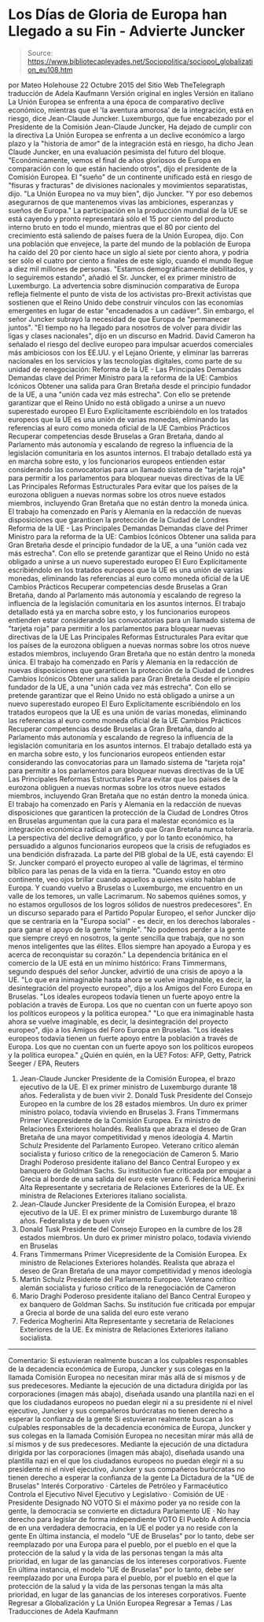 # Los Días de Gloria de Europa han Llegado a su Fin - Advierte Juncker

> Source: https://www.bibliotecapleyades.net/Sociopolitica/sociopol_globalization_eu108.htm

por Mateo Holehouse 22 Octubre 2015
del Sitio Web TheTelegraph
traducción de Adela Kaufmann Versión original en ingles
Versión en italiano
La Unión Europea
se enfrenta a una época de comparativo declive económico,
mientras que el 'la aventura amorosa' de la integración, está en riesgo,
dice Jean-Claude Juncker.
Luxemburgo, que fue encabezado por el
Presidente de la Comisión Jean-Claude Juncker,
Ha dejado de cumplir con la directiva
La Unión Europea se enfrenta a un declive económico a largo plazo y la "historia de amor" de la integración está en riesgo, ha dicho Jean Claude Juncker, en una evaluación pesimista del futuro del bloque.
"Económicamente, vemos el final de años gloriosos de Europa en comparación con lo que están haciendo otros", dijo el presidente de la Comisión Europea.
El "sueño" de un continente unificado está en riesgo de "fisuras y fracturas" de divisiones nacionales y movimientos separatistas, dijo.
"La Unión Europea no va muy bien", dijo Juncker. "Y por eso debemos asegurarnos de que mantenemos vivas las ambiciones, esperanzas y sueños de Europa."
La participación en la producción mundial de la UE se está cayendo y pronto representará sólo el 15 por ciento del producto interno bruto en todo el mundo, mientras que el 80 por ciento del crecimiento está saliendo de países fuera de la Unión Europea, dijo.
Con una población que envejece, la parte del mundo de la población de Europa ha caído del 20 por ciento hace un siglo al siete por ciento ahora, y podría ser sólo el cuatro por ciento a finales de este siglo, cuando el mundo llegue a diez mil millones de personas.
"Estamos demográficamente debilitados, y lo seguiremos estando", añadió el Sr. Juncker, el ex primer ministro de Luxemburgo.
La advertencia sobre disminución comparativa de Europa refleja fielmente el punto de vista de los activistas pro-Brexit activistas que sostienen que el Reino Unido debe construir vínculos con las economías emergentes en lugar de estar "encadenados a un cadáver".
Sin embargo, el señor Juncker subrayó la necesidad de que Europa de "permanecer juntos".
"El tiempo no ha llegado para nosotros de volver para dividir las ligas y clases nacionales", dijo en un discurso en Madrid.
David Cameron ha señalado el riesgo del declive europeo para impulsar acuerdos comerciales más ambiciosos con los EE.UU. y el Lejano Oriente, y eliminar las barreras nacionales en los servicios y las tecnologías digitales, como parte de su unidad de renegociación:
Reforma de la UE - Las Principales Demandas Demandas clave del Primer Ministro para la reforma de la UE: Cambios Icónicos Obtener una salida para Gran Bretaña desde el principio fundador de la UE, a una "unión cada vez más estrecha". Con ello se pretende garantizar que el Reino Unido no está obligado a unirse a un nuevo superestado europeo El Euro Explícitamente escribiéndolo en los tratados europeos que la UE es una unión de varias monedas, eliminando las referencias al euro como moneda oficial de la UE Cambios Prácticos Recuperar competencias desde Bruselas a Gran Bretaña, dando al Parlamento más autonomía y escalando de regreso la influencia de la legislación comunitaria en los asuntos internos. El trabajo detallado está ya en marcha sobre esto, y los funcionarios europeos entienden estar considerando las convocatorias para un llamado sistema de "tarjeta roja" para permitir a los parlamentos para bloquear nuevas directivas de la UE Las Principales Reformas Estructurales Para evitar que los países de la eurozona obliguen a nuevas normas sobre los otros nueve estados miembros, incluyendo Gran Bretaña que no están dentro la moneda única. El trabajo ha comenzado en París y Alemania en la redacción de nuevas disposiciones que garanticen la protección de la Ciudad de Londres
Reforma de la UE - Las Principales Demandas
Demandas clave del Primer Ministro para la reforma de la UE:
Cambios Icónicos Obtener una salida para Gran Bretaña desde el principio fundador de la UE, a una "unión cada vez más estrecha". Con ello se pretende garantizar que el Reino Unido no está obligado a unirse a un nuevo superestado europeo El Euro Explícitamente escribiéndolo en los tratados europeos que la UE es una unión de varias monedas, eliminando las referencias al euro como moneda oficial de la UE Cambios Prácticos Recuperar competencias desde Bruselas a Gran Bretaña, dando al Parlamento más autonomía y escalando de regreso la influencia de la legislación comunitaria en los asuntos internos. El trabajo detallado está ya en marcha sobre esto, y los funcionarios europeos entienden estar considerando las convocatorias para un llamado sistema de "tarjeta roja" para permitir a los parlamentos para bloquear nuevas directivas de la UE Las Principales Reformas Estructurales Para evitar que los países de la eurozona obliguen a nuevas normas sobre los otros nueve estados miembros, incluyendo Gran Bretaña que no están dentro la moneda única. El trabajo ha comenzado en París y Alemania en la redacción de nuevas disposiciones que garanticen la protección de la Ciudad de Londres
Cambios Icónicos Obtener una salida para Gran Bretaña desde el principio fundador de la UE, a una "unión cada vez más estrecha". Con ello se pretende garantizar que el Reino Unido no está obligado a unirse a un nuevo superestado europeo
El Euro Explícitamente escribiéndolo en los tratados europeos que la UE es una unión de varias monedas, eliminando las referencias al euro como moneda oficial de la UE
Cambios Prácticos Recuperar competencias desde Bruselas a Gran Bretaña, dando al Parlamento más autonomía y escalando de regreso la influencia de la legislación comunitaria en los asuntos internos. El trabajo detallado está ya en marcha sobre esto, y los funcionarios europeos entienden estar considerando las convocatorias para un llamado sistema de "tarjeta roja" para permitir a los parlamentos para bloquear nuevas directivas de la UE
Las Principales Reformas Estructurales Para evitar que los países de la eurozona obliguen a nuevas normas sobre los otros nueve estados miembros, incluyendo Gran Bretaña que no están dentro la moneda única. El trabajo ha comenzado en París y Alemania en la redacción de nuevas disposiciones que garanticen la protección de la Ciudad de Londres
Otros en Bruselas argumentan que la cura para el malestar económico es la integración económica radical a un grado que Gran Bretaña nunca toleraría.
La perspectiva del declive demográfico, y por lo tanto económico, ha persuadido a algunos funcionarios europeos que la crisis de refugiados es una bendición disfrazada.
La parte del PIB global de la UE, está cayendo:
El Sr. Juncker comparó el proyecto europeo al valle de lágrimas, el término bíblico para las penas de la vida en la tierra.
"Cuando estoy en otro continente, veo ojos brillar cuando aquellos a quienes visito hablan de Europa. Y cuando vuelvo a Bruselas o Luxemburgo, me encuentro en un valle de los temores, un valle Lacrimarum. No sabemos quiénes somos, y no estamos orgullosos de los logros sólidos de nuestros predecesores".
En un discurso separado para el Partido Popular Europeo, el señor Juncker dijo que se centraría en la "Europa social" - es decir, en los derechos laborales - para ganar el apoyo de la gente "simple".
"No podemos perder a la gente que siempre creyó en nosotros, la gente sencilla que trabaja, que no son menos inteligentes que las élites. Ellos siempre han apoyado a Europa y es acerca de reconquistar su corazón."
La dependencia británica en el comercio de la UE está en un mínimo histórico:
Frans Timmermans, segundo después del señor Juncker, advirtió de una crisis de apoyo a la UE.
"Lo que era inimaginable hasta ahora se vuelve imaginable, es decir, la desintegración del proyecto europeo", dijo a los Amigos del Foro Europa en Bruselas. "Los ideales europeos todavía tienen un fuerte apoyo entre la población a través de Europa. Los que no cuentan con un fuerte apoyo son los políticos europeos y la política europea."
"Lo que era inimaginable hasta ahora se vuelve imaginable, es decir, la desintegración del proyecto europeo", dijo a los Amigos del Foro Europa en Bruselas.
"Los ideales europeos todavía tienen un fuerte apoyo entre la población a través de Europa. Los que no cuentan con un fuerte apoyo son los políticos europeos y la política europea."
¿Quién en quién, en la UE?
Fotos: AFP, Getty, Patrick Seeger / EPA, Reuters
1. Jean-Claude Juncker Presidente de la Comisión Europea, el brazo ejecutivo de la UE. El ex primer ministro de Luxemburgo durante 18 años. Federalista y de buen vivir 2. Donald Tusk Presidente del Consejo Europeo en la cumbre de los 28 estados miembros. Un duro ex primer ministro polaco, todavía viviendo en Bruselas 3. Frans Timmermans Primer Vicepresidente de la Comisión Europea. Ex ministro de Relaciones Exteriores holandés. Realista que abraza el deseo de Gran Bretaña de una mayor competitividad y menos ideología 4. Martin Schulz Presidente del Parlamento Europeo. Veterano crítico alemán socialista y furioso crítico de la renegociación de Cameron 5. Mario Draghi Poderoso presidente italiano del Banco Central Europeo y ex banquero de Goldman Sachs. Su institución fue criticada por empujar a Grecia al borde de una salida del euro este verano 6. Federica Mogherini Alta Representante y secretaria de Relaciones Exteriores de la UE. Ex ministra de Relaciones Exteriores italiano socialista.
1. Jean-Claude Juncker Presidente de la Comisión Europea, el brazo ejecutivo de la UE. El ex primer ministro de Luxemburgo durante 18 años. Federalista y de buen vivir
2. Donald Tusk Presidente del Consejo Europeo en la cumbre de los 28 estados miembros. Un duro ex primer ministro polaco, todavía viviendo en Bruselas
3. Frans Timmermans Primer Vicepresidente de la Comisión Europea. Ex ministro de Relaciones Exteriores holandés. Realista que abraza el deseo de Gran Bretaña de una mayor competitividad y menos ideología
4. Martin Schulz Presidente del Parlamento Europeo. Veterano crítico alemán socialista y furioso crítico de la renegociación de Cameron
5. Mario Draghi Poderoso presidente italiano del Banco Central Europeo y ex banquero de Goldman Sachs. Su institución fue criticada por empujar a Grecia al borde de una salida del euro este verano
6. Federica Mogherini Alta Representante y secretaria de Relaciones Exteriores de la UE. Ex ministra de Relaciones Exteriores italiano socialista.
***
Comentario:
Si estuvieran realmente buscan a los culpables responsables de la decadencia económica de Europa, Juncker y sus colegas en la llamada Comisión Europea no necesitan mirar más allá de sí mismos y de sus predecesores. Mediante la ejecución de una dictadura dirigida por las corporaciones (imagen más abajo), diseñada usando una plantilla nazi en el que los ciudadanos europeos no puedan elegir ni a su presidente ni el nivel ejecutivo, Juncker y sus compañeros burócratas no tienen derecho a esperar la confianza de la gente
Si estuvieran realmente buscan a los culpables responsables de la decadencia económica de Europa, Juncker y sus colegas en la llamada Comisión Europea no necesitan mirar más allá de sí mismos y de sus predecesores.
Mediante la ejecución de una dictadura dirigida por las corporaciones (imagen más abajo), diseñada usando una plantilla nazi en el que los ciudadanos europeos no puedan elegir ni a su presidente ni el nivel ejecutivo, Juncker y sus compañeros burócratas no tienen derecho a esperar la confianza de la gente
La Dictadura de la "UE de Bruselas"
Interés Corporativo
· Cárteles de Petróleo y Farmacéutico
Controla el Ejecutivo
Nivel Ejecutivo y Legislativo
· Comisión de UE
· Presidente Designado
NO VOTO
Si el máximo poder
ya no reside con la gente,
la democracia se convierte
en dictadura
Parlamento UE
· No hay derecho para legislar de forma independiente
VOTO
El Pueblo
A diferencia de en una verdadera democracia,
en la UE el poder ya no reside con la gente
En última instancia, el modelo "UE de Bruselas" por lo tanto, debe ser reemplazado por una Europa para el pueblo, por el pueblo en el que la protección de la salud y la vida de las personas tengan la más alta prioridad, en lugar de las ganancias de los intereses corporativos. Fuente
En última instancia, el modelo "UE de Bruselas" por lo tanto, debe ser reemplazado por una Europa para el pueblo, por el pueblo en el que la protección de la salud y la vida de las personas tengan la más alta prioridad, en lugar de las ganancias de los intereses corporativos.
Fuente
Regresar a Globalización y La Unión Europea
Regresar a Temas / Las Traducciones de Adela Kaufmann
